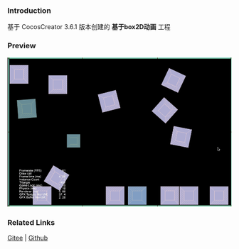 ### Introduction

基于 CocosCreator 3.6.1 版本创建的 **基于box2D动画** 工程

### Preview
![image](../../../gif/202211/2022110331.gif)

### Related Links
[Gitee](https://gitee.com/mirrors_cocos-creator/cocos-example-physics/tree/v3.x/2d/box2d/assets/cases/example) | [Github](https://github.com/cocos/cocos-example-physics/tree/v3.x/2d/box2d/assets/cases/example)